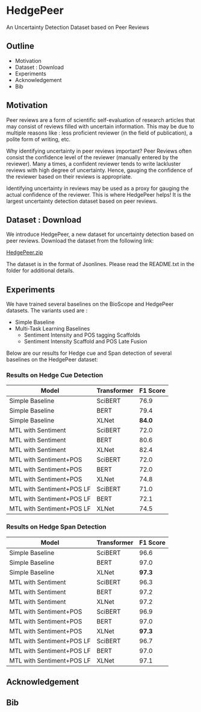 # HedgePeer
An Uncertainty Detection Dataset based on Peer Reviews

## Outline

- Motivation 
- Dataset : Download
- Experiments
- Acknowledgement
- Bib

## Motivation

Peer reviews are a form of scientific self-evaluation of research articles that may consist of reviews filled with uncertain information. This may be due to multiple reasons like : less proficient reviewer (in the field of publication), a polite form of writing, etc. 

Why identifying uncertainty in peer reviews important? Peer Reviews often consist the confidence level of the reviewer (manually entered by the reviewer). Many a times, a confident reviewer tends to write lackluster reviews with high degree of uncertainty. Hence, gauging the confidence of the reviewer based on their reviews is appropriate. 

Identifying uncertainty in reviews may be used as a proxy for gauging the actual confidence of the reviewer. This is where HedgePeer helps! It is the largest uncertainty detection dataset based on peer reviews.

## Dataset : Download

We introduce HedgePeer, a new dataset for uncertainty detection based on peer reviews. Download the dataset from the following link:

[HedgePeer.zip](https://drive.google.com/drive/folders/1NEmZAgMtbF8gbAtnOXQj-Dfd5F3SqoJe?usp=sharing)

The dataset is in the format of Jsonlines. Please read the README.txt in the folder for additional details.

## Experiments

We have trained several baselines on the BioScope and HedgePeer datasets. The variants used are :
- Simple Baseline
- Multi-Task Learning Baselines
  - Sentiment Intensity and POS tagging Scaffolds
  - Sentiment Intensity Scaffold and POS Late Fusion

Below are our results for Hedge cue and Span detection of several baselines on the HedgePeer dataset:

### Results on Hedge Cue Detection

| Model | Transformer | F1 Score |
| --- | --- | --- |
| Simple Baseline | SciBERT | 76.9 |
| Simple Baseline | BERT | 79.4 |
| Simple Baseline | XLNet | **84.0** |
| MTL with Sentiment | SciBERT | 72.0 |
| MTL with Sentiment | BERT | 80.6 |
| MTL with Sentiment | XLNet | 82.4 |
| MTL with Sentiment+POS | SciBERT | 72.0 |
| MTL with Sentiment+POS | BERT | 72.0 |
| MTL with Sentiment+POS | XLNet | 74.8 |
| MTL with Sentiment+POS LF | SciBERT | 71.0 |
| MTL with Sentiment+POS LF | BERT | 72.1 |
| MTL with Sentiment+POS LF | XLNet | 74.5 |

### Results on Hedge Span Detection

| Model | Transformer | F1 Score |
| --- | --- | --- |
| Simple Baseline | SciBERT | 96.6 |
| Simple Baseline | BERT | 97.0 |
| Simple Baseline | XLNet | **97.3** |
| MTL with Sentiment | SciBERT | 96.3 |
| MTL with Sentiment | BERT | 97.2 |
| MTL with Sentiment | XLNet | 97.2 |
| MTL with Sentiment+POS | SciBERT | 96.9 |
| MTL with Sentiment+POS | BERT | 97.0 |
| MTL with Sentiment+POS | XLNet | **97.3** |
| MTL with Sentiment+POS LF | SciBERT | 96.7 |
| MTL with Sentiment+POS LF | BERT | 97.0 |
| MTL with Sentiment+POS LF | XLNet | 97.1 |

## Acknowledgement

## Bib
